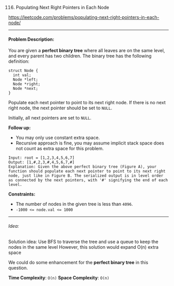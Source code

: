 116. Populating Next Right Pointers in Each Node

https://leetcode.com/problems/populating-next-right-pointers-in-each-node/

---

#### Problem Description:

You are given a **perfect binary tree** where all leaves are on the same level, and every parent has two children. The binary tree has the following definition:

```
struct Node {
  int val;
  Node *left;
  Node *right;
  Node *next;
}
```

Populate each next pointer to point to its next right node. If there is no next right node, the next pointer should be set to `NULL`.

Initially, all next pointers are set to `NULL`.

**Follow up:**

- You may only use constant extra space.
- Recursive approach is fine, you may assume implicit stack space does not count as extra space for this problem.

```
Input: root = [1,2,3,4,5,6,7]
Output: [1,#,2,3,#,4,5,6,7,#]
Explanation: Given the above perfect binary tree (Figure A), your function should populate each next pointer to point to its next right node, just like in Figure B. The serialized output is in level order as connected by the next pointers, with '#' signifying the end of each level.
```

**Constraints:**

- The number of nodes in the given tree is less than `4096`.
- `-1000 <= node.val <= 1000`

---

###### Idea:

Solution idea:
Use BFS to traverse the tree and use a queue to keep the nodes in the same level
However, this solution would expand O(n) extra space

We could do some enhancement for the **perfect binary tree** in this question.

**Time Complexity**: `O(n)`
**Space Complexity**: `O(n)`

